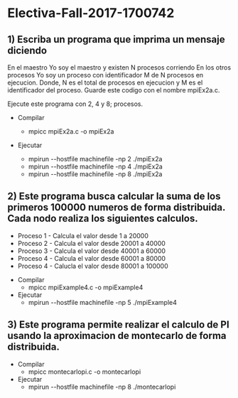 # Electiva-Fall-2017-1700742

## 1) Escriba un programa que imprima un mensaje diciendo

En el maestro Yo soy el maestro y existen N procesos corriendo
En los otros procesos Yo soy un proceso con identificador M de N procesos en ejecucion. Donde, N es el total de procesos en ejecucion y M es el identificador del proceso.
Guarde este codigo con el nombre mpiEx2a.c.

Ejecute este programa con 2, 4 y 8; procesos.

* Compilar

	* mpicc mpiEx2a.c -o mpiEx2a

* Ejecutar

	* mpirun --hostfile machinefile -np 2 ./mpiEx2a
	* mpirun --hostfile machinefile -np 4 ./mpiEx2a
	* mpirun --hostfile machinefile -np 8 ./mpiEx2a


## 2) Este programa busca calcular la suma de los primeros 100000 numeros de forma distribuida.  Cada nodo realiza los siguientes calculos.

- Proceso 1 - Calcula el valor desde 1 a 20000
- Proceso 2 - Calcula el valor desde 20001 a 40000
- Proceso 3 - Calcula el valor desde 40001 a 60000
- Proceso 4 - Calcula el valor desde 60001 a 80000
- Proceso 4 - Calucla el valor desde 80001 a 100000


* Compilar
	* mpicc mpiExample4.c -o mpiExample4
* Ejecutar
	* mpirun --hostfile machinefile -np 5 ./mpiExample4


## 3) Este programa permite realizar el calculo de PI usando la aproximacion de montecarlo de forma distribuida.

* Compilar
	* mpicc montecarlopi.c -o montecarlopi
* Ejecutar	
	* mpirun --hostfile machinefile -np 8 ./montecarlopi
